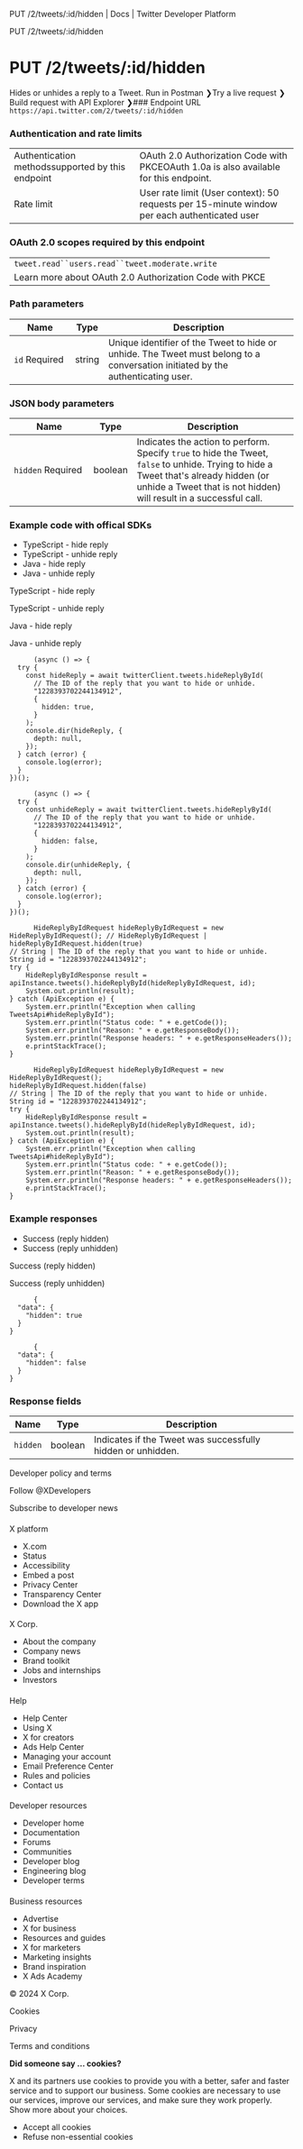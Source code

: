 
PUT /2/tweets/:id/hidden | Docs | Twitter Developer Platform 

PUT /2/tweets/:id/hidden

 PUT /2/tweets/:id/hidden
========================
Hides or unhides a reply to a Tweet.
Run in Postman ❯Try a live request ❯Build request with API Explorer ❯### Endpoint URL
`https://api.twitter.com/2/tweets/:id/hidden`  
### Authentication and rate limits

|  |  |
| --- | --- |
| Authentication methodssupported by this endpoint | OAuth 2.0 Authorization Code with PKCEOAuth 1.0a is also available for this endpoint. |
| Rate limit | User rate limit (User context): 50 requests per 15-minute window per each authenticated user |
### OAuth 2.0 scopes required by this endpoint

|  |
| --- |
| `tweet.read``users.read``tweet.moderate.write` |
| Learn more about OAuth 2.0 Authorization Code with PKCE |
### Path parameters

| Name | Type | Description |
| --- | --- | --- |
| `id` Required  | string | Unique identifier of the Tweet to hide or unhide. The Tweet must belong to a conversation initiated by the authenticating user. |

### JSON body parameters

| Name | Type | Description |
| --- | --- | --- |
| `hidden` Required  | boolean | Indicates the action to perform. Specify `true` to hide the Tweet, `false` to unhide. Trying to hide a Tweet that's already hidden (or unhide a Tweet that is not hidden) will result in a successful call. |

### Example code with offical SDKs

* TypeScript - hide reply
* TypeScript - unhide reply
* Java - hide reply
* Java - unhide reply

 TypeScript - hide reply

 TypeScript - unhide reply

 Java - hide reply

 Java - unhide reply

```
      (async () => {
  try {
    const hideReply = await twitterClient.tweets.hideReplyById(
      // The ID of the reply that you want to hide or unhide.
      "1228393702244134912",
      {
        hidden: true,
      }
    );
    console.dir(hideReply, {
      depth: null,
    });
  } catch (error) {
    console.log(error);
  }
})();

```

```
      (async () => {
  try {
    const unhideReply = await twitterClient.tweets.hideReplyById(
      // The ID of the reply that you want to hide or unhide.
      "1228393702244134912",
      {
        hidden: false,
      }
    );
    console.dir(unhideReply, {
      depth: null,
    });
  } catch (error) {
    console.log(error);
  }
})();

```

```
      HideReplyByIdRequest hideReplyByIdRequest = new HideReplyByIdRequest(); // HideReplyByIdRequest | 
hideReplyByIdRequest.hidden(true)
// String | The ID of the reply that you want to hide or unhide.
String id = "1228393702244134912";
try {
    HideReplyByIdResponse result = apiInstance.tweets().hideReplyById(hideReplyByIdRequest, id);
    System.out.println(result);
} catch (ApiException e) {
    System.err.println("Exception when calling TweetsApi#hideReplyById");
    System.err.println("Status code: " + e.getCode());
    System.err.println("Reason: " + e.getResponseBody());
    System.err.println("Response headers: " + e.getResponseHeaders());
    e.printStackTrace();
}

```

```
      HideReplyByIdRequest hideReplyByIdRequest = new HideReplyByIdRequest(); 
hideReplyByIdRequest.hidden(false)
// String | The ID of the reply that you want to hide or unhide.
String id = "1228393702244134912";
try {
    HideReplyByIdResponse result = apiInstance.tweets().hideReplyById(hideReplyByIdRequest, id);
    System.out.println(result);
} catch (ApiException e) {
    System.err.println("Exception when calling TweetsApi#hideReplyById");
    System.err.println("Status code: " + e.getCode());
    System.err.println("Reason: " + e.getResponseBody());
    System.err.println("Response headers: " + e.getResponseHeaders());
    e.printStackTrace();
}

```

### Example responses

* Success (reply hidden)
* Success (reply unhidden)

 Success (reply hidden)

 Success (reply unhidden)

```
      {
  "data": {
    "hidden": true
  }
}
```

```
      {
  "data": {
    "hidden": false
  }
}
```

### Response fields

| Name | Type | Description |
| --- | --- | --- |
| `hidden` | boolean | Indicates if the Tweet was successfully hidden or unhidden. |

Developer policy and terms

Follow @XDevelopers

Subscribe to developer news

#### 
 X platform

* X.com
* Status
* Accessibility
* Embed a post
* Privacy Center
* Transparency Center
* Download the X app

#### 
 X Corp.

* About the company
* Company news
* Brand toolkit
* Jobs and internships
* Investors

#### 
 Help

* Help Center
* Using X
* X for creators
* Ads Help Center
* Managing your account
* Email Preference Center
* Rules and policies
* Contact us

#### 
 Developer resources

* Developer home
* Documentation
* Forums
* Communities
* Developer blog
* Engineering blog
* Developer terms

#### 
 Business resources

* Advertise
* X for business
* Resources and guides
* X for marketers
* Marketing insights
* Brand inspiration
* X Ads Academy

 © 2024 X Corp.

Cookies

Privacy

Terms and conditions

**Did someone say … cookies?**  

 X and its partners use cookies to provide you with a better, safer and
 faster service and to support our business. Some cookies are necessary to use
 our services, improve our services, and make sure they work properly.
 Show more about your choices.

* Accept all cookies
* Refuse non-essential cookies